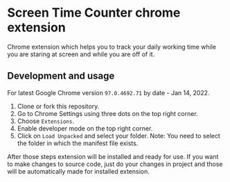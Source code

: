 # Screen Time Counter chrome extension
Chrome extension which helps you to track your daily working time while you are staring at screen and while you are off of it.

## Development and usage
For latest Google Chrome version `97.0.4692.71` by date - Jan 14, 2022.

1. Clone or fork this repository.
2. Go to Chrome Settings using three dots on the top right corner.
3. Choose `Extensions`.
4. Enable developer mode on the top right corner.
5. Click on `Load Unpacked` and select your folder.
Note: You need to select the folder in which the manifest file exists.

After those steps extension will be installed and ready for use. 
If you want to make changes to source code, just do your changes in project and those will be automatically made for installed extension.
